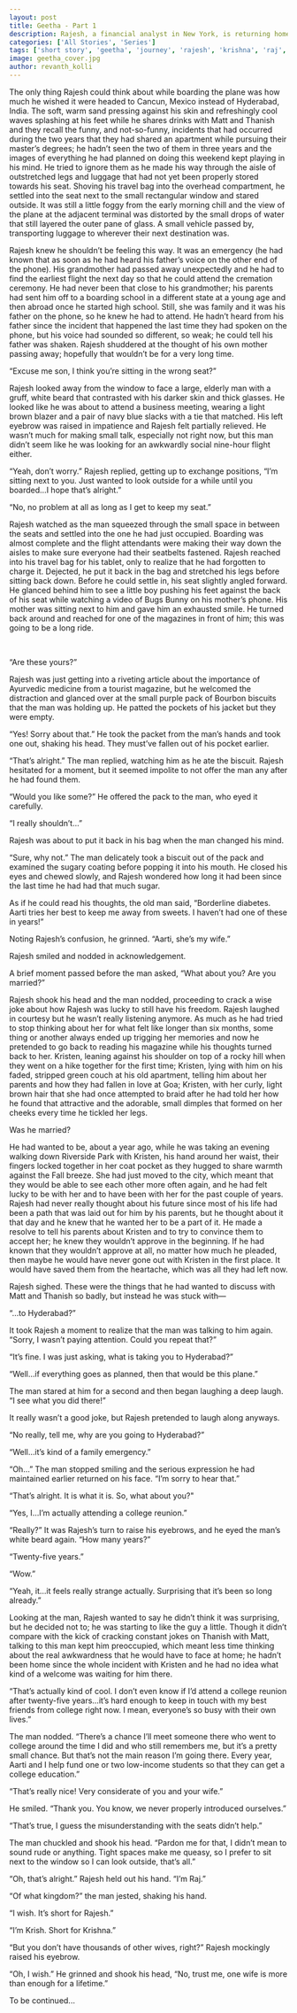 ```yaml
---
layout: post
title: Geetha - Part 1
description: Rajesh, a financial analyst in New York, is returning home to India after a long time and is finally forced to address his suppressed emotions and fears as his destination and familial reunion appraoch.
categories: ['All Stories', 'Series']
tags: ['short story', 'geetha', 'journey', 'rajesh', 'krishna', 'raj', 'krish']
image: geetha_cover.jpg
author: revanth_kolli
---
```


<div class="story">
<p class="first-paragraph"> <span class="intro"> T</span>he only thing  Rajesh could think about while boarding the plane was how much he wished it were headed to Cancun, Mexico instead of Hyderabad, India. The soft, warm sand pressing against his skin and refreshingly cool waves splashing at his feet while he shares drinks with Matt and Thanish and they recall the funny, and not-so-funny, incidents that had occurred during the two years that they had shared an apartment while pursuing their master’s degrees; he hadn’t seen the two of them in three years and the images of everything he had planned on doing this weekend kept playing in his mind. He tried to ignore them as he made his way through the aisle of outstretched legs and luggage that had not yet been properly stored towards his seat. Shoving his travel bag into the overhead compartment, he settled into the seat next to the small rectangular window and stared outside. It was still a little foggy from the early morning chill and the view of the plane at the adjacent terminal was distorted by the small drops of water that still layered the outer pane of glass. A small vehicle passed by, transporting luggage to wherever their next destination was. </p>
<p>
	Rajesh knew he shouldn’t be feeling this way. It was an emergency (he had known that as soon as he had heard his father’s voice on the other end of the phone). His grandmother had passed away unexpectedly and he had to find the earliest flight the next day so that he could attend the cremation ceremony. He had never been that close to his grandmother; his parents had sent him off to a boarding school in a different state at a young age and then abroad once he started high school. Still, she was family and it was his father on the phone, so he knew he had to attend. He hadn’t heard from his father since the incident that happened the last time they had spoken on the phone, but his voice had sounded so different, so weak; he could tell his father was shaken. Rajesh shuddered at the thought of his own mother passing away; hopefully that wouldn’t be for a very long time. 
</p>
<p>
	“Excuse me son, I think you’re sitting in the wrong seat?” 
</p>
<p>
	Rajesh looked away from the window to face a large, elderly man with a gruff, white beard that contrasted with his darker skin and thick glasses. He looked like he was about to attend a business meeting, wearing a light brown blazer and a pair of navy blue slacks with a tie that matched. His left eyebrow was raised in impatience and Rajesh felt partially relieved. He wasn’t much for making small talk, especially not right now, but this man didn’t seem like he was looking for an awkwardly social nine-hour flight either. 
</p>
<p>
	“Yeah, don’t worry.” Rajesh replied, getting up to exchange positions, “I’m sitting next to you. Just wanted to look outside for a while until you boarded…I hope that’s alright.” 
</p>
<p>
	“No, no problem at all as long as I get to keep my seat.” 
</p>
<p>
	Rajesh watched as the man squeezed through the small space in between the seats and settled into the one he had just occupied. Boarding was almost complete and the flight attendants were making their way down the aisles to make sure everyone had their seatbelts fastened. Rajesh reached into his travel bag for his tablet, only to realize that he had forgotten to charge it. Dejected, he put it back in the bag and stretched his legs before sitting back down. Before he could settle in, his seat slightly angled forward. He glanced behind him to see a little boy pushing his feet against the back of his seat while watching a video of Bugs Bunny on his mother’s phone. His mother was sitting next to him and gave him an exhausted smile. He turned back around and reached for one of the magazines in front of him; this was going to be a long ride. 

</p>
<br>
<p>
	“Are these yours?” 
</p>
<p>
	Rajesh was just getting into a riveting article about the importance of Ayurvedic medicine from a tourist magazine, but he welcomed the distraction and glanced over at the small purple pack of Bourbon biscuits that the man was holding up. He patted the pockets of his jacket but they were empty. 
</p>
<p>
	“Yes! Sorry about that.” He took the packet from the man’s hands and took one out, shaking his head. They must’ve fallen out of his pocket earlier.
</p>
<p>
	“That’s alright.” The man replied, watching him as he ate the biscuit. Rajesh hesitated for a moment, but it seemed impolite to not offer the man any after he had found them. 
</p>
<p>
	“Would you like some?” He offered the pack to the man, who eyed it carefully. 
</p>
<p>
	“I really shouldn’t…” 
</p>
<p>
	Rajesh was about to put it back in his bag when the man changed his mind. 
</p>
<p>
	“Sure, why not.” The man delicately took a biscuit out of the pack and examined the sugary coating before popping it into his mouth. He closed his eyes and chewed slowly, and Rajesh wondered how long it had been since the last time he had had that much sugar. 
</p>
<p>
	As if he could read his thoughts, the old man said, “Borderline diabetes. Aarti tries her best to keep me away from sweets. I haven’t had one of these in years!” 
</p>
<p>
	Noting Rajesh’s confusion, he grinned. “Aarti, she’s my wife.” 
</p>
<p>
	Rajesh smiled and nodded in acknowledgement.
</p>
<p>
	A brief moment passed before the man asked, “What about you? Are you married?” 
</p>
<p>
	Rajesh shook his head and the man nodded, proceeding to crack a wise joke about how Rajesh was lucky to still have his freedom. Rajesh laughed in courtesy but he wasn’t really listening anymore. As much as he had tried to stop thinking about her for what felt like longer than six months, some thing or another always ended up trigging her memories and now he pretended to go back to reading his magazine while his thoughts turned back to her. Kristen, leaning against his shoulder on top of a rocky hill when they went on a hike together for the first time; Kristen, lying with him on his faded, stripped green couch at his old apartment, telling him about her parents and how they had fallen in love at Goa; Kristen, with her curly, light brown hair that she had once attempted to braid after he had told her how he found that attractive and the adorable, small dimples that formed on her cheeks every time he tickled her legs.
</p>
<p>
	Was he married?
</p>
<p> 	
	He had wanted to be, about a year ago, while he was taking an evening walking down Riverside Park with Kristen, his hand around her waist, their fingers locked together in her coat pocket as they hugged to share warmth against the Fall breeze. She had just moved to the city, which meant that they would be able to see each other more often again, and he had felt lucky to be with her and to have been with her for the past couple of years. Rajesh had never really thought about his future since most of his life had been a path that was laid out for him by his parents, but he thought about it that day and he knew that he wanted her to be a part of it. He made a resolve to tell his parents about Kristen and to try to convince them to accept her; he knew they wouldn’t approve in the beginning. If he had known that they wouldn’t approve at all, no matter how much he pleaded, then maybe he would have never gone out with Kristen in the first place. It would have saved them from the heartache, which was all they had left now. 
</p>
<p>
	Rajesh sighed. These were the things that he had wanted to discuss with Matt and Thanish so badly, but instead he was stuck with—
</p>
<p>
	“…to Hyderabad?” 
</p>
<p>
	It took Rajesh a moment to realize that the man was talking to him again. “Sorry, I wasn’t paying attention. Could you repeat that?” 
</p>
<p>
	“It’s fine. I was just asking, what is taking you to Hyderabad?” 
</p>
<p>
	“Well…if everything goes as planned, then that would be this plane.” 
</p>
<p>
	The man stared at him for a second and then began laughing a deep laugh. “I see what you did there!”
</p>
<p>
	It really wasn’t a good joke, but Rajesh pretended to laugh along anyways. 
</p>
<p>
	“No really, tell me, why are you going to Hyderabad?” 
</p>
<p>
	“Well…it’s kind of a family emergency.” 
</p>
<p>
	“Oh…” The man stopped smiling and the serious expression he had maintained earlier returned on his face. “I’m sorry to hear that.” 
</p>
<p>
	“That’s alright. It is what it is. So, what about you?"
</p>
<p>
	“Yes, I…I’m actually attending a college reunion.” 
</p>
<p>
	“Really?”  It was Rajesh’s turn to raise his eyebrows, and he eyed the man’s white beard again. “How many years?” 
</p>
<p>
	“Twenty-five years.” 
</p>
<p>
	“Wow.” 
</p>
<p>
	“Yeah, it…it feels really strange actually. Surprising that it’s been so long already.”
</p>
<p>
	Looking at the man, Rajesh wanted to say he didn’t think it was surprising, but he decided not to; he was starting to like the guy a little. Though it didn’t compare with the kick of cracking constant jokes on Thanish with Matt, talking to this man kept him preoccupied, which meant less time thinking about the real awkwardness that he would have to face at home; he hadn’t been home since the whole incident with Kristen and he had no idea what kind of a welcome was waiting for him there.
</p>
<p>
	“That’s actually kind of cool. I don’t even know if I’d attend a college reunion after twenty-five years…it’s hard enough to keep in touch with my best friends from college right now. I mean, everyone’s so busy with their own lives.” 
</p>
<p>
	The man nodded. “There’s a chance I’ll meet someone there who went to college around the time I did and who still remembers me, but it’s a pretty small chance. But that’s not the main reason I’m going there. Every year, Aarti and I help fund one or two low-income students so that they can get a college education.” 
</p>
<p>
	“That’s really nice! Very considerate of you and your wife.” 
</p>
<p>
	He smiled. “Thank you. You know, we never properly introduced ourselves.”
</p>
<p>
	“That’s true, I guess the misunderstanding with the seats didn’t help.” 
</p>
<p>
	The man chuckled and shook his head. “Pardon me for that, I didn’t mean to sound rude or anything. Tight spaces make me queasy, so I prefer to sit next to the window so I can look outside, that’s all.” 
</p>
<p>
	“Oh, that’s alright.” Rajesh held out his hand. “I’m Raj.” 
</p>
<p>
	“Of what kingdom?” the man jested, shaking his hand.
</p>
<p>
	“I wish. It’s short for Rajesh.” 
</p>
<p>
	“I’m Krish. Short for Krishna.” 
</p>
<p>
	“But you don’t have thousands of other wives, right?” Rajesh mockingly raised his eyebrow. 
</p>
<p>
	“Oh, I wish.” He grinned and shook his head, “No, trust me, one wife is more than enough for a lifetime.”
</p>
</div>
<p>To be continued...</p>
